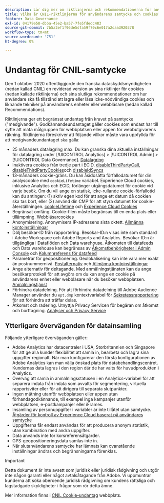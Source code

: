 ```yaml
---
description: Lär dig mer om riktlinjerna och rekommendationerna för användares samtycke till att lagra eller läsa cookies som inte är nödvändiga på enheter eller webbläsare.
title: Vilka är CNIL-riktlinjerna för användarens samtycke och cookies?
feature: Data Governance
exl-id: 04179e58-dbba-45e2-ba57-7fe5fdedc483
source-git-commit: 7b5a2ef1f96de5dfa59f70c6e017a2caa3920378
workflow-type: tm+mt
source-wordcount: '751'
ht-degree: 0%

---
```


# Undantag för CNIL-samtycke

Den 1 oktober 2020 offentliggjorde den franska dataskyddsmyndigheten (nedan kallad CNIL) en reviderad version av sina riktlinjer för cookies (nedan kallade riktlinjerna) och sina slutliga rekommendationer om hur användare ska få tillstånd att lagra eller läsa icke-nödvändiga cookies och liknande tekniker på användarens enheter eller webbläsare (nedan kallad Recommendations).

Riktlinjerna ger ett begränsat undantag från kravet på samtycke (&quot;medgivande&quot;). Godkännandeundantaget gäller cookies som endast har till syfte att mäta målgruppen för webbplatsen eller appen för webbutgivarens räkning. Riktlinjerna föreskriver att följande villkor måste vara uppfyllda för att medgivandeundantaget ska gälla:

* 25 månaders datalagring max.  Du kan granska dina aktuella inställningar för datalagring under [!UICONTROL Analytics] > [!UICONTROL Admin] > [!UICONTROL Data Governance].  [Datalagring](https://experienceleague.adobe.com/docs/analytics/technotes/data-retention.html)
* Inaktivera cookies från tredje part i ECID. [disableThirdPartyCall](https://experienceleague.adobe.com/docs/id-service/using/id-service-api/configurations/disablethirdpartycalls.html#id-service-api), [disableThirdPartyCookies](https://experienceleague.adobe.com/docs/id-service/using/id-service-api/configurations/disable-cookies.html#id-service-api)och [disableIdSyncs](https://experienceleague.adobe.com/docs/id-service/using/id-service-api/configurations/disableidsync.html#id-service-api)
* 13-månaders cookie-gräns.  Du kan åsidosätta förfallodatumet för din analyscookie med `cookieLifetime` variabel. Experience Cloud cookies, inklusive Analytics och ECID, förlänger utgångsdatumet för cookie vid varje besök.  Om du vill ange en statisk, icke-rullande cookie-förfallotid kan du antingen: (1) skriv egen kod för att ange ett datum då cookien ska tas bort, eller (2) använd din CMP för att styra datumet för cookie-återställningen.   [cookieLifetime](https://experienceleague.adobe.com/docs/analytics/implementation/vars/config-vars/cookielifetime.html) och [Experience Cloud Cookies](https://experienceleague.adobe.com/docs/core-services/interface/ec-cookies/cookies-privacy.html#ec-cookies)
* Begränsat omfång. Cookie-filen måste begränsas till en enda plats eller tillämpning. [Webbläsarcookies](https://experienceleague.adobe.com/docs/analytics/technotes/cookies/cookies.html#third-party-cookie-limitations)
* Anonymisering. Anonymisera IP-adressens sista oktett. [Allmänna kontoinställningar](/help/admin/admin/c-manage-report-suites/c-edit-report-suites/general/general-acct-settings-admin.md)
* Dölj besökar-ID från rapportering.  Besökar-ID:n visas inte som standard i Adobe Workspace och Adobe Reports and Analytics.  Besökar-ID:n är tillgängliga i Dataflöden och Data warehouse.  Åtkomsten till datafeeds och Data warehouse kan begränsas av [Åtkomstbehörigheter i Admin Console](https://experienceleague.adobe.com/docs/core-services/interface/administration/admin-getting-started.html) och [Kolumnreferens för datafeed](https://experienceleague.adobe.com/docs/analytics/export/analytics-data-feed/data-feed-contents/datafeeds-reference.html#columns%2C-descriptions%2C-and-data-types)
* Parametrar för geopositionering. Geolokalisering kan inte vara mer exakt än postnummernivå. [Postalternativ](https://experienceleague.adobe.com/docs/analytics/implementation/vars/page-vars/zip.html?lang=en) och [Allmänna kontoinställningar](https://experienceleague.adobe.com/docs/analytics/admin/admin-tools/general-acct-settings-admin.html&quot;\l&quot;admin-tools)
* Ange alternativ för deltagande.  Med anmälningstjänsten kan du ange besökarprotokoll för att avgöra om du kan ange en cookie på användarens enhet eller webbläsare när du besöker webbplatsen. [Anmälningstjänst](https://experienceleague.adobe.com/docs/id-service/using/implementation/opt-in-service/optin-overview.html)
* Förhindra datadelning.  För att förhindra datadelning till Adobe Audience Manager använder du `opt.dmp` kontextvariabel för [Sekretessrapportering](/help/admin/admin/c-manage-report-suites/c-edit-report-suites/privacy-reporting.md) för att förhindra att träffar delas.
* Åtkomst och radering. Utnyttja Privacy Servicen för begäran om åtkomst och borttagning. [Analyser och Privacy Service](https://experienceleague.adobe.com/docs/analytics/admin/data-governance/an-gdpr-overview.html)

## Ytterligare överväganden för datainsamling

Följande ytterligare överväganden gäller:

* Adobe Analytics har datacentraler i USA, Storbritannien och Singapore för att ge alla kunder flexibilitet att samla in, bearbeta och lagra sina uppgifter regionalt. När man konfigurerar den första konfigurationen av Adobe Analytics kan man välja önskad plats för databehandlingscentret. Kundernas data lagras i den region där de har valts för huvudprodukten i Analytics.
* Överväg att samla in anmälningsstatusen i en Analytics-variabel för att separera indata från indata som avvalts för segmentering, virtuella rapportsviter eller för att dirigera till separata slutpunkter.
* Ingen mätning utanför webbplatsen eller appen utan förhandsgodkännande, till exempel inga kampanjer utanför webbplatsen, e-postkampanjer eller iFrames.
* Insamling av personuppgifter i variabler är inte tillåtet utan samtycke. [Åtgärder för kontroll av Experience Cloud baserat på användares samtycke](https://experienceleague.adobe.com/docs/id-service/using/implementation/opt-in-service/use-opt-in-to-control-experience-cloud-activities-based-on-user-consent.html#implementing-opt-in-on-the-page)
* Uppgifterna får endast användas för att producera anonym statistik, utan kombination med andra uppgifter.
* Data används inte för korsreferensåtgärder.
* GPS-geopositioneringsdata samlas inte in.
* När slutanvändarens samtycke har lämnats kan ovanstående inställningar ändras och begränsningarna förenklas.

>[!IMPORTANT]
>
>Detta dokument är inte avsett som juridisk eller juridisk rådgivning och utgör inte någon garanti eller något avtalsåtagande från Adobe. Vi uppmuntrar kunderna att söka oberoende juridisk rådgivning om kundens rättsliga och lagstadgade skyldigheter i frågor som rör detta ämne.


Mer information finns i [CNIL Cookie-undantag](https://www.cnil.fr/en/sheet-ndeg16-use-analytics-your-websites-and-applications) webbplats.

